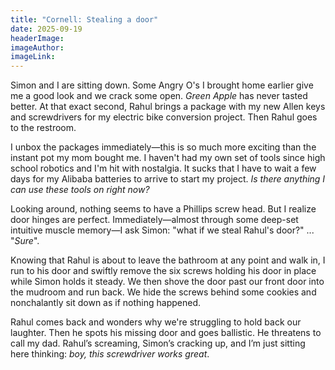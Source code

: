 ```yaml
---
title: "Cornell: Stealing a door"
date: 2025-09-19
headerImage:
imageAuthor:
imageLink:
---
```

Simon and I are sitting down. Some Angry O's I brought home earlier give me a good look and we crack some open. *Green Apple* has never tasted better. At that exact second, Rahul brings a package with my new Allen keys and screwdrivers for my electric bike conversion project. Then Rahul goes to the restroom.

I unbox the packages immediately—this is so much more exciting than the instant pot my mom bought me. I haven't had my own set of tools since high school robotics and I'm hit with nostalgia. It sucks that I have to wait a few days for my Alibaba batteries to arrive to start my project. *Is there anything I can use these tools on right now?* 

Looking around, nothing seems to have a Phillips screw head. But I realize door hinges are perfect. Immediately—almost through some deep-set intuitive muscle memory—I ask Simon: "what if we steal Rahul's door?" ... "*Sure*". 

Knowing that Rahul is about to leave the bathroom at any point and walk in, I run to his door and swiftly remove the six screws holding his door in place while Simon holds it steady. We then shove the door past our front door into the mudroom and run back. We hide the screws behind some cookies and nonchalantly sit down as if nothing happened. 

Rahul comes back and wonders why we're struggling to hold back our laughter. Then he spots his missing door and goes ballistic. He threatens to call my dad. Rahul’s screaming, Simon’s cracking up, and I’m just sitting here thinking: *boy, this screwdriver works great*.